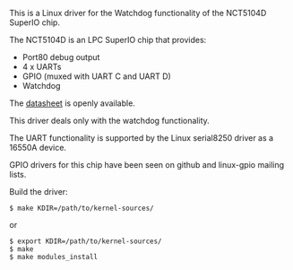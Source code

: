 This is a Linux driver for the Watchdog functionality of the NCT5104D SuperIO chip.

The NCT5104D is an LPC SuperIO chip that provides:
 - Port80 debug output
 - 4 x UARTs
 - GPIO (muxed with UART C and UART D)
 - Watchdog

The [datasheet](NCT5104D_Datasheet_V1_9.pdf) is openly available.

This driver deals only with the watchdog functionality.

The UART functionality is supported by the Linux serial8250 driver as a 16550A device.

GPIO drivers for this chip have been seen on github and linux-gpio mailing lists.

Build the driver:

    $ make KDIR=/path/to/kernel-sources/

or

    $ export KDIR=/path/to/kernel-sources/
    $ make
    $ make modules_install
